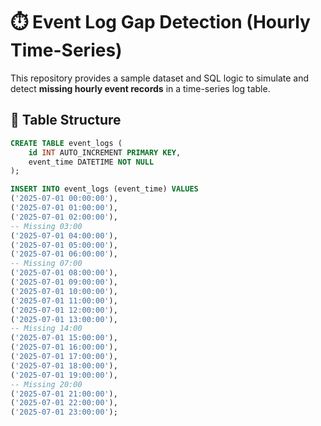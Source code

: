 # ⏱️ Event Log Gap Detection (Hourly Time-Series)

This repository provides a sample dataset and SQL logic to simulate and detect **missing hourly event records** in a time-series log table.

## 🧾 Table Structure

```sql
CREATE TABLE event_logs (
    id INT AUTO_INCREMENT PRIMARY KEY,
    event_time DATETIME NOT NULL
);

INSERT INTO event_logs (event_time) VALUES
('2025-07-01 00:00:00'),
('2025-07-01 01:00:00'),
('2025-07-01 02:00:00'),
-- Missing 03:00
('2025-07-01 04:00:00'),
('2025-07-01 05:00:00'),
('2025-07-01 06:00:00'),
-- Missing 07:00
('2025-07-01 08:00:00'),
('2025-07-01 09:00:00'),
('2025-07-01 10:00:00'),
('2025-07-01 11:00:00'),
('2025-07-01 12:00:00'),
('2025-07-01 13:00:00'),
-- Missing 14:00
('2025-07-01 15:00:00'),
('2025-07-01 16:00:00'),
('2025-07-01 17:00:00'),
('2025-07-01 18:00:00'),
('2025-07-01 19:00:00'),
-- Missing 20:00
('2025-07-01 21:00:00'),
('2025-07-01 22:00:00'),
('2025-07-01 23:00:00');
